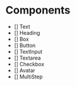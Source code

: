 # Components

- [] Text
- [] Heading
- [] Box
- [] Button
- [] TextInput
- [] Textarea
- [] Checkbox
- [] Avatar
- [] MultiStep
